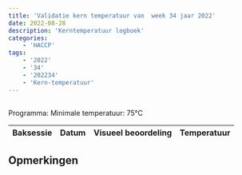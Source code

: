 ```yaml
---
title: 'Validatie kern temperatuur van  week 34 jaar 2022'
date: 2022-08-28
description: 'Kerntemperatuur logboek'
categories:
    - 'HACCP'
tags:
    - '2022'
    - '34'
    - '202234'
    - 'Kern-temperatuur'
---
```


## 

Programma: 
Minimale temperatuur: 75°C

| Baksessie | Datum | Visueel beoordeling | Temperatuur |
|:---|:---|:---|:---|


## Opmerkingen


